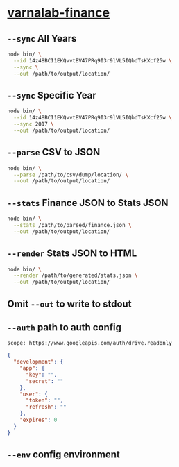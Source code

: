 
# [varnalab-finance](https://docs.google.com/spreadsheets/d/14z48BCI1EKQvvtBV47PRq9I3r9lVL5IQbdTsKXcf25w/pub)


## `--sync` All Years

```bash
node bin/ \
  --id 14z48BCI1EKQvvtBV47PRq9I3r9lVL5IQbdTsKXcf25w \
  --sync \
  --out /path/to/output/location/
```

## `--sync` Specific Year

```bash
node bin/ \
  --id 14z48BCI1EKQvvtBV47PRq9I3r9lVL5IQbdTsKXcf25w \
  --sync 2017 \
  --out /path/to/output/location/
```

## `--parse` CSV to JSON

```bash
node bin/ \
  --parse /path/to/csv/dump/location/ \
  --out /path/to/output/location/
```

## `--stats` Finance JSON to Stats JSON

```bash
node bin/ \
  --stats /path/to/parsed/finance.json \
  --out /path/to/output/location/
```

## `--render` Stats JSON to HTML

```bash
node bin/ \
  --render /path/to/generated/stats.json \
  --out /path/to/output/location/
```

## Omit `--out` to write to stdout

## `--auth` path to auth config

`scope: https://www.googleapis.com/auth/drive.readonly`

```json
{
  "development": {
    "app": {
      "key": "",
      "secret": ""
    },
    "user": {
      "token": "",
      "refresh": ""
    },
    "expires": 0
  }
}
```

## `--env` config environment
